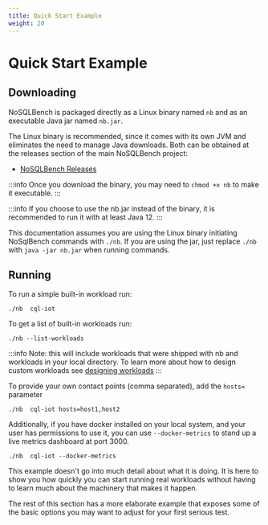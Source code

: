 ```yaml
---
title: Quick Start Example
weight: 20
---
```


# Quick Start Example

## Downloading

NoSQLBench is packaged directly as a Linux binary named `nb` and as an executable Java jar named `nb.jar`.

The Linux binary is recommended, since it comes with its own JVM and eliminates the need to manage Java downloads. Both
can be obtained at the releases section of the main NoSQLBench project:

- [NoSQLBench Releases](https://github.com/nosqlbench/nosqlbench/releases)

:::info
Once you download the binary, you may need to `chmod +x nb` to make it
executable.
:::

:::info
If you choose to use the nb.jar instead of the binary, it is recommended
to run it with at least Java 12.
:::

This documentation assumes you are using the Linux binary initiating NoSqlBench commands with `./nb`. If you are using
the jar, just replace `./nb` with `java -jar nb.jar` when running commands.

## Running

To run a simple built-in workload run:

    ./nb  cql-iot


To get a list of built-in workloads run:

    ./nb --list-workloads

:::info
Note:  this will include workloads that were shipped with nb and workloads in your local directory.
To learn more about how to design custom workloads see [designing workloads](/index.html#/docs/04_designing_workloads.html)
:::


To provide your own contact points (comma separated), add the `hosts=` parameter

    ./nb  cql-iot hosts=host1,host2

Additionally, if you have docker installed on your local system, and your user has permissions to use it, you can use
`--docker-metrics` to stand up a live metrics dashboard at port 3000.

    ./nb  cql-iot --docker-metrics

This example doesn't go into much detail about what it is doing. It is here to show you how quickly you can start
running real workloads without having to learn much about the machinery that makes it happen.

The rest of this section has a more elaborate example that exposes some of the basic options you may want to adjust for
your first serious test.
